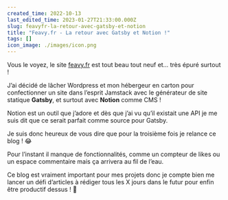 ```yaml
---
created_time: 2022-10-13
last_edited_time: 2023-01-27T21:33:00.000Z
slug: feavyfr-la-retour-avec-gatsby-et-notion
title: "Feavy.fr - La retour avec Gatsby et Notion !"
tags: []
icon_image: ./images/icon.png
---
```

Vous le voyez, le site [feavy.fr](https://feavy.fr) est tout beau tout neuf et… très épuré surtout !

J’ai décidé de lâcher Wordpress et mon hébergeur en carton pour confectionner un site dans l’esprit Jamstack avec le générateur de site statique **Gatsby**, et surtout avec **Notion** comme CMS !

Notion est un outil que j’adore et dès que j’ai vu qu’il existait une API je me suis dit que ce serait parfait comme source pour Gatsby.

Je suis donc heureux de vous dire que pour la troisième fois je relance ce blog ! 😂

Pour l’instant il manque de fonctionnalités, comme un compteur de likes ou un espace commentaire mais ça arrivera au fil de l’eau.

Ce blog est vraiment important pour mes projets donc je compte bien me lancer un défi d’articles à rédiger tous les X jours dans le futur pour enfin être productif dessus ! 💪
